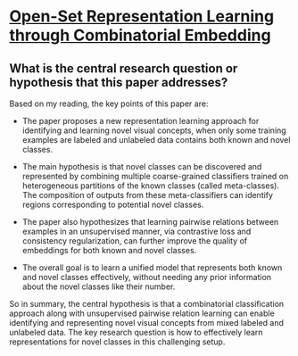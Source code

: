 # [Open-Set Representation Learning through Combinatorial Embedding](https://arxiv.org/abs/2106.15278)

## What is the central research question or hypothesis that this paper addresses?

 Based on my reading, the key points of this paper are:

- The paper proposes a new representation learning approach for identifying and learning novel visual concepts, when only some training examples are labeled and unlabeled data contains both known and novel classes. 

- The main hypothesis is that novel classes can be discovered and represented by combining multiple coarse-grained classifiers trained on heterogeneous partitions of the known classes (called meta-classes). The composition of outputs from these meta-classifiers can identify regions corresponding to potential novel classes.

- The paper also hypothesizes that learning pairwise relations between examples in an unsupervised manner, via contrastive loss and consistency regularization, can further improve the quality of embeddings for both known and novel classes.

- The overall goal is to learn a unified model that represents both known and novel classes effectively, without needing any prior information about the novel classes like their number.

So in summary, the central hypothesis is that a combinatorial classification approach along with unsupervised pairwise relation learning can enable identifying and representing novel visual concepts from mixed labeled and unlabeled data. The key research question is how to effectively learn representations for novel classes in this challenging setup.
